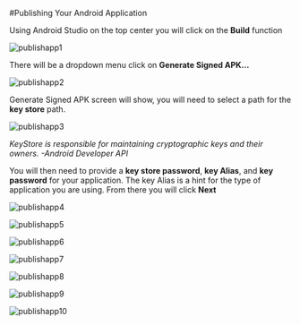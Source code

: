 #Publishing Your Android Application

Using Android Studio on the top center you will click on the **Build** function


![publishapp1](https://cloud.githubusercontent.com/assets/11635523/15312107/e66d9dda-1bc6-11e6-96e1-1dd7519f38cb.PNG)

There will be a dropdown menu click on **Generate Signed APK...**

![publishapp2](https://cloud.githubusercontent.com/assets/11635523/15312108/e66d940c-1bc6-11e6-9cde-171e0de73f78.PNG)

Generate Signed APK screen will show, you will need to select a path for the **key store** path. 

![publishapp3](https://cloud.githubusercontent.com/assets/11635523/15312109/e6709396-1bc6-11e6-8967-85a4d1d8adcd.PNG)

*KeyStore is responsible for maintaining cryptographic keys and their owners. -Android Developer API*

You will then need to provide a **key store password**, **key Alias**, and **key password** for your application. The key Alias is a hint for the type of application you are using. From there you will click **Next**



![publishapp4](https://cloud.githubusercontent.com/assets/11635523/15336884/4e0e4382-1c3e-11e6-8647-6854d951fcd9.PNG)

![publishapp5](https://cloud.githubusercontent.com/assets/11635523/15336878/4dff681c-1c3e-11e6-92e2-bc6cf70ed58e.PNG)

![publishapp6](https://cloud.githubusercontent.com/assets/11635523/15336882/4e046948-1c3e-11e6-8c91-93fb446855a6.PNG)

![publishapp7](https://cloud.githubusercontent.com/assets/11635523/15336883/4e046a24-1c3e-11e6-9cc4-3fd9770c5f2b.PNG)

![publishapp8](https://cloud.githubusercontent.com/assets/11635523/15336879/4dfff7dc-1c3e-11e6-803f-0b898ac040e0.PNG)

![publishapp9](https://cloud.githubusercontent.com/assets/11635523/15336880/4e0083c8-1c3e-11e6-8dcb-774852015296.PNG)

![publishapp10](https://cloud.githubusercontent.com/assets/11635523/15336881/4e00b6a4-1c3e-11e6-8546-b53d07ba5a72.PNG)

